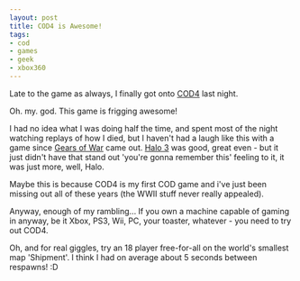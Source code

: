 ```yaml
---
layout: post
title: COD4 is Awesome!
tags:
- cod
- games
- geek
- xbox360
---
```


Late to the game as always, I finally got onto [COD4](http://www.callofduty.com/) last night.

Oh. my. god. This game is frigging awesome!

I had no idea what I was doing half the time, and spent most of the night watching replays of how I died,
but I haven't had a laugh like this with a game since [Gears of War](http://gearsofwar.com/) came out.
[Halo 3](http://www.halo3.com/) was good, great even - but it just didn't have that stand out 'you're
gonna remember this' feeling to it, it was just more, well, Halo.

Maybe this is because COD4 is my first COD game and i've just been missing out all of these years (the
WWII stuff never really appealed).

Anyway, enough of my rambling... If you own a machine capable of gaming in anyway, be it Xbox, PS3, Wii,
PC, your toaster, whatever - you need to try out COD4.

Oh, and for real giggles, try an 18 player free-for-all on the world's smallest map 'Shipment'. I think I
had on average about 5 seconds between respawns! :D
